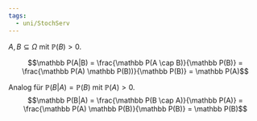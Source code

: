 ```yaml
---
tags:
  - uni/StochServ
---
```

$A,B \subseteq \Omega$ mit $\mathbb P(B) > 0$.

$$\mathbb P(A|B) = \frac{\mathbb P(A \cap B)}{\mathbb P(B)} = \frac{\mathbb P(A) \mathbb P(B))}{\mathbb P(B)} = \mathbb P(A)$$

Analog für $\mathbb P(B|A) = \mathbb P(B)$ mit $\mathbb P(A) > 0$.
$$\mathbb P(B|A) = \frac{\mathbb P(B \cap A)}{\mathbb P(A)} = \frac{\mathbb P(A) \mathbb P(B)}{\mathbb P(B)} = \mathbb P(B)$$